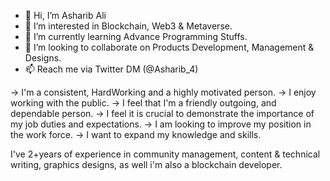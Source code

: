 - 👋 Hi, I’m Asharib Ali
- 👀 I’m interested in Blockchain, Web3 & Metaverse.
- 🌱 I’m currently learning Advance Programming Stuffs.
- 💞️ I’m looking to collaborate on Products Development, Management & Designs.
- 📫 Reach me via Twitter DM (@Asharib_4)

→ I'm a consistent, HardWorking and a highly motivated person.
→ I enjoy working with the public.
→ I feel that I'm a friendly outgoing, and dependable person.
→ I feel it is crucial to demonstrate the importance of my job duties and
expectations.
→ I am looking to improve my position in the work force.
→ I want to expand
 my knowledge and skills.

I've 2+years of experience in community management,
content & technical writing, graphics designs, as well
i'm also a blockchain developer.
